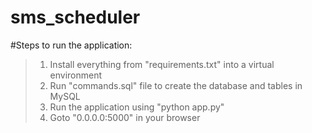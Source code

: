 # sms_scheduler

#Steps to run the application:
>1. Install everything from "requirements.txt" into a virtual environment
>2. Run "commands.sql" file to create the database and tables in MySQL
>3. Run the application using "python app.py"
>4. Goto "0.0.0.0:5000" in your browser 